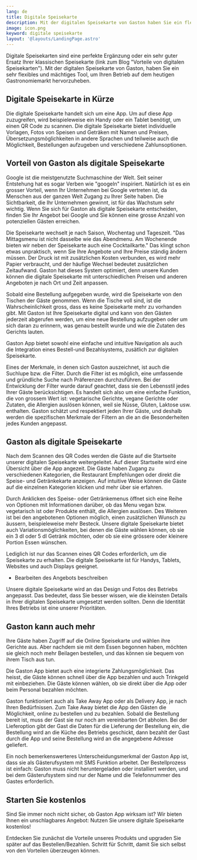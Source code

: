 ```yaml
---
lang: de
title: Digitale Speisekarte
description: Mit der digitalen Speisekarte von Gaston haben Sie ein flexibles und mächtiges Tool, um das Angebot Ihres Restaurants, Ihrer Bar oder Cafés optimal abzubilden.
image: icon.png
keyword: digitale speisekarte
layout: '@layouts/LandingPage.astro'
---
```


Digitale Speisekarten sind eine perfekte Ergänzung oder ein sehr guter Ersatz Ihrer klassischen Speisekarte (link zum Blog "Vorteile von digitalen Speisekarten"). Mit der digitalen Speisekarte von Gaston, haben Sie ein sehr flexibles und mächtiges Tool, um Ihren Betrieb auf dem heutigen Gastronomiemarkt hervorzuheben.

## Digitale Speisekarte in Kürze

Die digitale Speisekarte handelt sich um eine App. Um auf diese App zuzugreifen, wird beispieleweise ein Handy oder ein Tablet benötigt, um einen QR Code zu scannen. Die digitale Speisekarte bietet individuelle Vorlagen, Fotos von Speisen und Geträken mit Namen und Preisen, Übersetzungsmöglichkeiten in andere Sprachen und teilweise auch die Möglichkeit, Bestellungen aufzugeben und verschiedene Zahlunsoptionen.

## Vorteil von Gaston als digitale Speisekarte

Google ist die meistgenutzte Suchmaschine der Welt. Seit seiner Entstehung hat es sogar Verben wie "googeln" inspiriert. Natürlich ist es ein grosser Vorteil, wenn Ihr Unternehmen bei Google vertreten ist, da Menschen aus der ganzen Welt Zugang zu Ihrer Seite haben. Die Sichtbarkeit, die Ihr Unternehmen gewinnt, ist für das Wachstum sehr wichtig. Wenn Sie sich für Gaston als digitale Speisekarte entscheiden, finden Sie Ihr Angebot bei Google und Sie können eine grosse Anzahl von potenziellen Gästen erreichen.

Die Speisekarte wechselt je nach Saison, Wochentag und Tageszeit. "Das Mittagsmenu ist nicht dasselbe wie das Abendmenu. Am Wochenende bieten wir neben der Speisekarte auch eine Cocktailkarte."
Das klingt schon etwas unpraktisch, wenn Sie Ihre Angebote und Ihre Preise ständig ändern müssen. Der Druck ist mit zusätzlichen Kosten verbunden, es wird mehr Papier verbraucht, und der häufige Wechsel bedeutet zusätzlichen Zeitaufwand. Gaston hat dieses System optimiert, denn unsere Kunden können die digitale Speisekarte mit unterschiedlichen Preisen und anderen Angeboten je nach Ort und Zeit anpassen.

Sobald eine Bestellung aufgegeben wurde, wird die Speisekarte von den Tischen der Gäste genommen. Wenn die Tische voll sind, ist die Wahrscheinlichkeit gross, dass es keine Speisekarte mehr zu vorhanden gibt. Mit Gaston ist Ihre Speisekarte digital und kann von den Gästen jederzeit abgerufen werden, um eine neue Bestellung aufzugeben oder um sich daran zu erinnern, was genau bestellt wurde und wie die Zutaten des Gerichts lauten. 

Gaston App bietet sowohl eine einfache und intuitive Navigation als auch die Integration eines Bestell-und Bezahlsystems, zusätlich zur digitalen Speisekarte.

Eines der Merkmale, in denen sich Gaston auszeichnet, ist auch die Suchlupe bzw. die Filter. Durch die Filter ist es möglich, eine umfassende und gründliche Suche nach Präferenzen durchzuführen. Bei der Entwicklung der Filter wurde darauf geachtet, dass sie den Lebensstil jedes Ihrer Gäste berücksichtigen. Es handelt sich also um eine einfache Funktion, die von grossem Wert ist: vegetarische Gerichte, vegane Gerichte oder Zutaten, die Allergien auslösen können, weil sie Nüsse, Gluten, Laktose usw. enthalten. Gaston schätzt und respektiert jeden Ihrer Gäste, und deshalb werden die spezifischen Merkmale der Filtern an die an die Besonderheiten jedes Kunden angepasst. 

## Gaston als digitale Speisekarte

Nach dem Scannen des QR Codes werden die Gäste auf die Startseite unserer digitalen Speisekarte weitergeleitet. Auf dieser Startseite wird eine Übersicht über die App angezeit.
Die Gäste haben Zugang zu verschiedenen Kategorien, die Restaurant Empfehlungen oder direkt die Speise- und Getränkekarte anzeigen. Auf intuitive Weise können die Gäste auf die einzelnen Kategorien klicken und mehr über sie erfahren.

Durch Anklicken des Speise- oder Getränkemenus öffnet sich eine Reihe von Optionen mit Informationen darüber, ob das Menu vegan bzw. vegetarisch ist oder Produkte enthält, die Allergien auslösen. Des Weiteren ist bei den angebotenen Optionen möglich, einen zusätzlichen Wunsch zu äussern, beispieleweise mehr Besteck. Unsere digitale Speisekarte bietet auch Variationsmöglichkeiten, bei denen die Gäste wählen können, ob sie ein 3 dl oder 5 dl Getränk möchten, oder ob sie eine grössere oder kleinere Portion Essen wünschen.

Lediglich ist nur das Scannen eines QR Codes erforderlich, um die Speisekarte zu erhalten. Die digitale Speisekarte ist für Handys, Tablets, Websites und auch Displays geeignet.

- Bearbeiten des Angebots beschreiben

Unsere digitale Speisekarte wird an das Design und Fotos des Betriebs angepasst. Das bedeutet, dass Sie besser wissen, wie die kleinsten Details in Ihrer digitalen Speisekarte umgesetzt werden sollten. Denn die Identität Ihres Betriebs ist eine unserer Prioritäten.

## Gaston kann auch mehr

Ihre Gäste haben Zugriff auf die Online Speisekarte und wählen ihre Gerichte aus. Aber nachdem sie mit dem Essen begonnen haben, möchten sie gleich noch mehr Beilagen bestellen, und das können sie bequem von ihrem Tisch aus tun.

Die Gaston App bietet auch eine integrierte Zahlungsmöglichkeit. Das heisst, die Gäste können schnell über die App bezahlen und auch Trinkgeld mit einbeziehen. Die Gäste können wählen, ob sie direkt über die App oder beim Personal bezahlen möchten.

Gaston funktioniert auch als Take Away App oder als Delivery App, je nach Ihren Bedürfnissen. Zum Take Away bietet die App den Gästen die Möglichkeit, online zu bestellen und zu bezahlen. Sobald die Bestellung bereit ist, muss der Gast sie nur noch am vereinbarten Ort abholen. Bei der Lieferoption gibt der Gast die Daten für die Lieferung der Bestellung ein, die Bestellung wird an die Küche des Betriebs geschickt, dann bezahlt der Gast durch die App und seine Bestellung wird an die angegebene Adresse geliefert.

Ein noch bemerkenswerteres Unterscheidungsmerkmal der Gaston App ist, dass sie als Gästerufsystem mit SMS Funktion arbeitet. Der Bestellprozess ist einfach: Gaston muss nicht heruntergeladen oder installiert werden, und bei dem Gästerufsystem sind nur der Name und die Telefonnummer des Gastes erforderlich.

## Starten Sie kostenlos

Sind Sie immer noch nicht sicher, ob Gaston App wirksam ist? Wir bieten Ihnen ein unschlagbares Angebot: Nutzen Sie unsere digitale Speisekarte kostenlos! 

Entdecken Sie zunächst die Vorteile unseres Produkts und upgraden Sie später auf das Bestellen/Bezahlen. Schritt für Schritt, damit Sie sich selbst von den Vorteilen überzeugen können.
